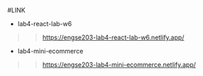 #LINK
* lab4-react-lab-w6
>>https://engse203-lab4-react-lab-w6.netlify.app/
* lab4-mini-ecommerce
>>https://engse203-lab4-mini-ecommerce.netlify.app/
